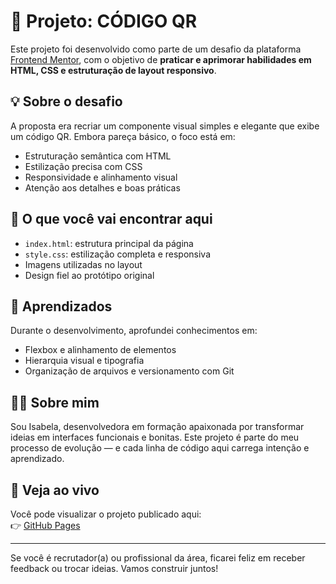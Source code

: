 # 📱 Projeto: CÓDIGO QR

Este projeto foi desenvolvido como parte de um desafio da plataforma [Frontend Mentor](https://www.frontendmentor.io/), com o objetivo de **praticar e aprimorar habilidades em HTML, CSS e estruturação de layout responsivo**.

## 💡 Sobre o desafio

A proposta era recriar um componente visual simples e elegante que exibe um código QR. Embora pareça básico, o foco está em:

- Estruturação semântica com HTML
- Estilização precisa com CSS
- Responsividade e alinhamento visual
- Atenção aos detalhes e boas práticas

## 🚀 O que você vai encontrar aqui

- `index.html`: estrutura principal da página
- `style.css`: estilização completa e responsiva
- Imagens utilizadas no layout
- Design fiel ao protótipo original

## 🧠 Aprendizados

Durante o desenvolvimento, aprofundei conhecimentos em:

- Flexbox e alinhamento de elementos
- Hierarquia visual e tipografia
- Organização de arquivos e versionamento com Git

## 👩‍💻 Sobre mim

Sou Isabela, desenvolvedora em formação apaixonada por transformar ideias em interfaces funcionais e bonitas. Este projeto é parte do meu processo de evolução — e cada linha de código aqui carrega intenção e aprendizado.

## 📎 Veja ao vivo

Você pode visualizar o projeto publicado aqui:  
👉 [GitHub Pages](https://isabelabalmeida17-spec.github.io/QRCODE)

---

Se você é recrutador(a) ou profissional da área, ficarei feliz em receber feedback ou trocar ideias. Vamos construir juntos!
